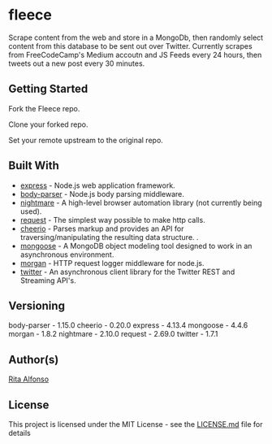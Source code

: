 # fleece
Scrape content from the web and store in a MongoDb, then randomly select content from this database to be sent out over Twitter. Currently scrapes from FreeCodeCamp's Medium accoutn and JS Feeds every 24 hours, then tweets out a new post every 30 minutes. 

## Getting Started

Fork the Fleece repo.

Clone your forked repo.

Set your remote upstream to the original repo.


## Built With

* [express](https://expressjs.com) - Node.js web application framework.
* [body-parser](https://www.npmjs.com/package/body-parser) - Node.js body parsing middleware.
* [nightmare](https://www.npmjs.com/package/nightmare) - A high-level browser automation library (not currently being used).
* [request](https://www.npmjs.com/package/request) - The simplest way possible to make http calls.
* [cheerio](https://www.npmjs.com/package/cheerio) - Parses markup and provides an API for traversing/manipulating the resulting data structure. .
* [mongoose](https://www.npmjs.com/package/mongoose) - A MongoDB object modeling tool designed to work in an asynchronous environment.
* [morgan](https://www.npmjs.com/package/morgan) - HTTP request logger middleware for node.js.
* [twitter](https://www.npmjs.com/package/twitter) - An asynchronous client library for the Twitter REST and Streaming API's.


## Versioning

body-parser - 1.15.0
cheerio - 0.20.0
express - 4.13.4
mongoose - 4.4.6
morgan - 1.8.2
nightmare - 2.10.0
request - 2.69.0
twitter - 1.7.1


## Author(s)

[Rita Alfonso](https://github.com/alfonsotech)


## License

This project is licensed under the MIT License - see the [LICENSE.md](LICENSE.md) file for details
